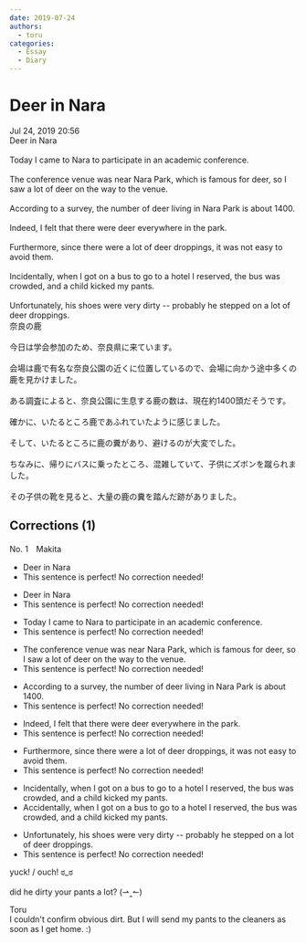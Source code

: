 ```yaml
---
date: 2019-07-24
authors:
  - toru
categories:
  - Essay
  - Diary
---
```


<h1 id="subject_show">Deer in Nara</h1>
<div class="date">Jul 24, 2019 20:56</div>
<div id="post"><div id="body_show_ori">
Deer in Nara<br/><br/>Today I came to Nara to participate in an academic conference.<br/><br/>The conference venue was near Nara Park, which is famous for deer, so I saw a lot of deer on the way to the venue.<br/><br/>According to a survey, the number of deer living in Nara Park is about 1400.<br/><br/>Indeed, I felt that there were deer everywhere in the park.<br/><br/>Furthermore, since there were a lot of deer droppings, it was not easy to avoid them.<br/><br/>Incidentally, when I got on a bus to go to a hotel I reserved, the bus was crowded, and a child kicked my pants.<br/><br/>Unfortunately, his shoes were very dirty -- probably he stepped on a lot of deer droppings.
</div></div>

<!-- more -->

<div id="post_ja"><div id="body_show_mo">
奈良の鹿<br/><br/>今日は学会参加のため、奈良県に来ています。<br/><br/>会場は鹿で有名な奈良公園の近くに位置しているので、会場に向かう途中多くの鹿を見かけました。<br/><br/>ある調査によると、奈良公園に生息する鹿の数は、現在約1400頭だそうです。<br/><br/>確かに、いたるところ鹿であふれていたように感じました。<br/><br/>そして、いたるところに鹿の糞があり、避けるのが大変でした。<br/><br/>ちなみに、帰りにバスに乗ったところ、混雑していて、子供にズボンを蹴られました。<br/><br/>その子供の靴を見ると、大量の鹿の糞を踏んだ跡がありました。
</div></div>

## Corrections (1)
<div id="block"><div class="first_name"> No. 1　<span class="just_name">Makita</span></div><div id="block2">
<ul class="correction_field">
<li class="incorrect">Deer in Nara</li>
<li class="corrected perfect">This sentence is perfect! No correction needed!</li>
</ul>
<ul class="correction_field">
<li class="incorrect">Deer in Nara</li>
<li class="corrected perfect">This sentence is perfect! No correction needed!</li>
</ul>
<ul class="correction_field">
<li class="incorrect">Today I came to Nara to participate in an academic conference.</li>
<li class="corrected perfect">This sentence is perfect! No correction needed!</li>
</ul>
<ul class="correction_field">
<li class="incorrect">The conference venue was near Nara Park, which is famous for deer, so I saw a lot of deer on the way to the venue.</li>
<li class="corrected perfect">This sentence is perfect! No correction needed!</li>
</ul>
<ul class="correction_field">
<li class="incorrect">According to a survey, the number of deer living in Nara Park is about 1400.</li>
<li class="corrected perfect">This sentence is perfect! No correction needed!</li>
</ul>
<ul class="correction_field">
<li class="incorrect">Indeed, I felt that there were deer everywhere in the park.</li>
<li class="corrected perfect">This sentence is perfect! No correction needed!</li>
</ul>
<ul class="correction_field">
<li class="incorrect">Furthermore, since there were a lot of deer droppings, it was not easy to avoid them.</li>
<li class="corrected perfect">This sentence is perfect! No correction needed!</li>
</ul>
<ul class="correction_field">
<li class="incorrect">Incidentally, when I got on a bus to go to a hotel I reserved, the bus was crowded, and a child kicked my pants.</li>
<li class="corrected correct">
<span class="f_red">Accidentally</span>, when I got on a bus to go to a hotel I reserved, the bus was crowded, and a child kicked my pants.
</li>
</ul>
<ul class="correction_field">
<li class="incorrect">Unfortunately, his shoes were very dirty -- probably he stepped on a lot of deer droppings.</li>
<li class="corrected perfect">This sentence is perfect! No correction needed!</li>
</ul>
<p class="comment_small">
 yuck! / ouch! ಠ_ಠ
 <br/>
 <br/>
 did he dirty your pants a lot? (⇀‸↼)
</p>

</div><div class="name"><span class="just_name">Toru</span><br>
I couldn't confirm obvious dirt. But I will send my pants to the cleaners as soon as I get home. :)
</div>
</div>
